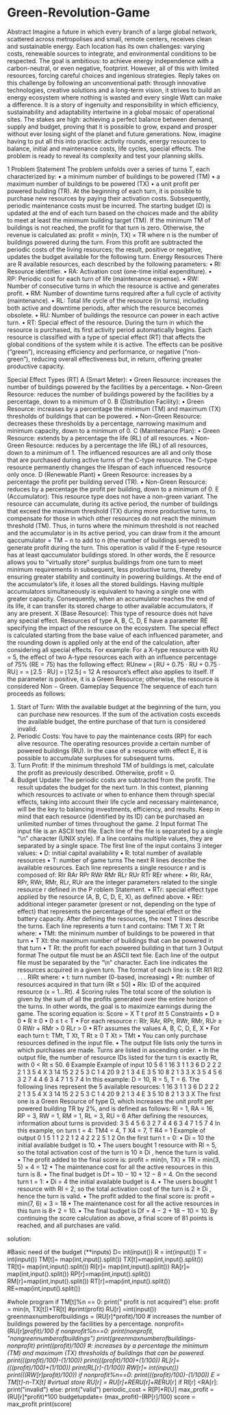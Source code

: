 # Green-Revolution-Game


Abstract
Imagine a future in which every branch of a large global network,
scattered across metropolises and small, remote centers, receives clean
and sustainable energy. Each location has its own challenges: varying
costs, renewable sources to integrate, and environmental conditions to be
respected. The goal is ambitious: to achieve energy independence with
a carbon-neutral, or even negative, footprint. However, all of this with
limited resources, forcing careful choices and ingenious strategies.
Reply takes on this challenge by following an unconventional path:
through innovative technologies, creative solutions and a long-term vision, it strives to build an energy ecosystem where nothing is wasted and
every single Watt can make a difference. It is a story of ingenuity and responsibility in which efficiency, sustainability and adaptability intertwine
in a global mosaic of operational sites. The stakes are high: achieving
a perfect balance between demand, supply and budget, proving that it
is possible to grow, expand and prosper without ever losing sight of the
planet and future generations.
Now, imagine having to put all this into practice: activity rounds,
energy resources to balance, initial and maintenance costs, life cycles,
special effects. The problem is ready to reveal its complexity and test
your planning skills.


1 Problem Statement
The problem unfolds over a series of turns T, each characterized by:
• a minimum number of buildings to be powered (TM)
• a maximum number of buildings to be powered (TX)
• a unit profit per powered building (TR).
At the beginning of each turn, it is possible to purchase new resources by paying their activation costs. Subsequently, periodic maintenance costs must be
incurred. The starting budget (D) is updated at the end of each turn based on
the choices made and the ability to meet at least the minimum building target
(TM).
If the minimum TM of buildings is not reached, the profit for that turn is zero.
Otherwise, the revenue is calculated as:
profit = min(n, TX) × TR
where n is the number of buildings powered during the turn.
From this profit are subtracted the periodic costs of the living resources; the
result, positive or negative, updates the budget available for the following turn.
Energy Resources There are R available resources, each described by the
following parameters:
• RI: Resource identifier.
• RA: Activation cost (one-time initial expenditure).
• RP: Periodic cost for each turn of life (maintenance expense).
• RW: Number of consecutive turns in which the resource is active and
generates profit.
• RM: Number of downtime turns required after a full cycle of activity
(maintenance).
• RL: Total life cycle of the resource (in turns), including both active and
downtime periods, after which the resource becomes obsolete.
• RU: Number of buildings the resource can power in each active turn.
• RT: Special effect of the resource.
During the turn in which the resource is purchased, its first activity period
automatically begins.
Each resource is classified with a type of special effect (RT) that affects the
global conditions of the system while it is active. The effects can be positive
(“green”), increasing efficiency and performance, or negative (“non-green”), reducing overall effectiveness but, in return, offering greater productive capacity.




Special Effect Types (RT)
A (Smart Meter):
• Green Resource: increases the number of buildings powered by the
facilities by a percentage.
• Non-Green Resource: reduces the number of buildings powered by
the facilities by a percentage, down to a minimum of 0.
B (Distribution Facility):
• Green Resource: increases by a percentage the minimum (TM) and
maximum (TX) thresholds of buildings that can be powered.
• Non-Green Resource: decreases these thresholds by a percentage,
narrowing maximum and minimum capacity, down to a minimum of
0.
C (Maintenance Plan):
• Green Resource: extends by a percentage the life (RL) of all resources.
• Non-Green Resource: reduces by a percentage the life (RL) of all
resources, down to a minimum of 1.
The influenced resources are all and only those that are purchased during
active turns of the C-type resource. The C-type resource permanently
changes the lifespan of each influenced resource only once.
D (Renewable Plant)
• Green Resource: increases by a percentage the profit per building
served (TR).
• Non-Green Resource: reduces by a percentage the profit per building,
down to a minimum of 0.
E (Accumulator):
This resource type does not have a non-green variant. The resource can
accumulate, during its active period, the number of buildings that exceed
the maximum threshold (TX) during more productive turns, to compensate for those in which other resources do not reach the minimum threshold
(TM).
Thus, in turns where the minimum threshold is not reached and the accumulator is in its active period, you can draw from it the amount
qaccumulator = TM − n
to add to n (the number of buildings served) to generate profit during the
turn. This operation is valid if the E-type resource has at least qaccumulator
buildings stored.
In other words, the E resource allows you to ”virtually store” surplus
buildings from one turn to meet minimum requirements in subsequent,
less productive turns, thereby ensuring greater stability and continuity in
powering buildings.
At the end of the accumulator’s life, it loses all the stored buildings. Having multiple accumulators simultaneously is equivalent to having a single
one with greater capacity. Consequently, when an accumulator reaches
the end of its life, it can transfer its stored charge to other available accumulators, if any are present.
X (Base Resource):
This type of resource does not have any special effect.
Resources of type A, B, C, D, E have a parameter RE specifying the impact of
the resource on the ecosystem. The special effect is calculated starting from the
base value of each influenced parameter, and the rounding down is applied only
at the end of the calculation, after considering all special effects.
For example: For a X-type resource with RU = 5, the effect of two A-type
resources each with an influence percentage of 75% (RE = 75) has the following
effect:
RUnew = ⌊RU + 0.75 · RU + 0.75 · RU⌋ =
= ⌊2.5 · RU⌋ = ⌊12.5⌋ = 12
A resource’s effect also applies to itself. If the parameter is positive, it is a
Green Resource; otherwise, the resource is considered Non − Green.
Gameplay Sequence The sequence of each turn proceeds as follows:
1. Start of Turn: With the available budget at the beginning of the turn,
you can purchase new resources. If the sum of the activation costs exceeds
the available budget, the entire purchase of that turn is considered invalid.
2. Periodic Costs: You have to pay the maintenance costs (RP) for each
alive resource. The operating resources provide a certain number of powered buildings (RU). In the case of a resource with effect E, it is possible
to accumulate surpluses for subsequent turns.
3. Turn Profit: If the minimum threshold TM of buildings is met, calculate
the profit as previously described. Otherwise, profit = 0.
4. Budget Update: The periodic costs are subtracted from the profit. The
result updates the budget for the next turn.
In this context, planning which resources to activate or when to enhance them
through special effects, taking into account their life cycle and necessary maintenance, will be the key to balancing investments, efficiency, and results. Keep
in mind that each resource (identified by its ID) can be purchased an unlimited
number of times throughout the game.
2 Input format
The input file is an ASCII text file. Each line of the file is separated by a
single “\n” character (UNIX style). If a line contains multiple values, they are
separated by a single space.
The first line of the input contains 3 integer values:
• D: initial capital availability
• R: total number of available resources
• T: number of game turns
The next R lines describe the available resources. Each line represents a single
resource r and is composed of:
RIr RAr RPr RWr RMr RLr RUr RTr REr
where:
• RIr, RAr, RPr, RWr, RMr, RLr, RUr are the integer parameters related
to the single resource r defined in the P roblem Statement.
• RTr: special effect type applied by the resource (A, B, C, D, E, X), as
defined above.
• REr: additional integer parameter (present or not, depending on the type
of effect) that represents the percentage of the special effect or the battery
capacity.
After defining the resources, the next T lines describe the turns. Each line
represents a turn t and contains:
TMt T Xt T Rt
where:
• TMt: the minimum number of buildings to be powered in that turn
• T Xt: the maximum number of buildings that can be powered in that turn
• T Rt: the profit for each powered building in that turn
3 Output format
The output file must be an ASCII text file. Each line of the output file must be
separated by the “\n” character. Each line indicates the resources acquired in
a given turn.
The format of each line is:
t Rt RI1 RI2 . . . RIRt
where:
• t: turn number (0-based, increasing)
• Rt: number of resources acquired in that turn (Rt ≤ 50)
• RIx: ID of the acquired resource (x = 1...Rt).
4 Scoring rules
The total score of the solution is given by the sum of all the profits generated
over the entire horizon of the turns. In other words, the goal is to maximize
earnings during the game. The scoring equation is:
Score = X
T
t
prof itt
5 Constraints
• D ≥ 0
• R ≥ 0
• 0 ≤ t < T
• For each resource r:
RIr, RAr, RPr, RWr, RMr, RUr ≥ 0
RWr + RMr > 0
RLr > 0
• RTr assumes the values A, B, C, D, E, X
• For each turn t:
TMt, T Xt, T Rt ≥ 0
T Xt > TMt
• You can only purchase resources defined in the input file.
• The output file lists only the turns in which purchases are made. Turns
are listed in ascending order.
• In the output file, the number of resource IDs listed for the turn t is exactly
Rt, with 0 < Rt ≤ 50.
6 Example
Example of input
10 5 6
1 16 3 1 1 3 6 D 2
2 2 2 1 3 5 4 X
3 14 15 2 2 5 3 C 1
4 20 9 2 1 3 4 E 3
5 10 8 2 1 3 3 X
3 5 4
5 6 3
2 7 4
4 6 3
4 7 1
5 7 4
In this example:
D = 10, R = 5, T = 6.
The following lines represent the 5 available resources:
1 16 3 1 1 3 6 D 2
2 2 2 1 3 5 4 X
3 14 15 2 2 5 3 C 1
4 20 9 2 1 3 4 E 3
5 10 8 2 1 3 3 X
The first one is a Green Resource of type D, which increases the unit profit per
powered building TR by 2%, and is defined as follows:
RI = 1, RA = 16, RP = 3, RW = 1, RM = 1, RL = 3, RU = 6
After defining the resources, information about turns is provided:
3 5 4
5 6 3
2 7 4
4 6 3
4 7 1
5 7 4
In this example, on turn t = 4:
TM4 = 4, T X4 = 7, T R4 = 1
Example of output
0 1 5
1 1 2
2 1 2
4 2 2 2
5 1 2
On the first turn t = 0:
• Di = 10 the initial available budget is 10.
• The users bought 1 resource with RI = 5, so the total activation cost of
the turn is 10 ≥ Di
, hence the turn is valid.
• The profit added to the final score is:
profit = min(n, TX) × TR = min(3, 5) × 4 = 12
• The maintenance cost for all the active resources in this turn is 8.
• The final budget is Df = 10 − 10 + 12 − 8 = 4.
On the second turn t = 1:
• Di = 4 the initial available budget is 4.
• The users bought 1 resource with RI = 2, so the total activation cost of
the turn is 2 ≥ Di
, hence the turn is valid.
• The profit added to the final score is:
profit = min(7, 6) × 3 = 18
• The maintenance cost for all the active resources in this turn is 8+ 2 = 10.
• The final budget is Df = 4 − 2 + 18 − 10 = 10.
By continuing the score calculation as above, a final score of 81 points is reached,
and all purchases are valid.


solution:

#Basic need of the budget (**inputs)
D= int(input())
R = int(input())
T = int(input())
TM[t]= map(int,input().split())
TX[t]=map(int,input().split())
TR[t]= map(int,input().split())
RI[r]= map(int,input().split())
RA[r]= map(int,input().split())
RP[r]=map(int,input().split()) 
RM[r]=map(int,input().split()) 
RT[r]=map(int,input().split()) 
RE=map(int,input().split())


#whole program
if TM[t]%n == 0:
    print(" profit is not acquired")
else:
    profit = min(n, TX[t])*TR[t]
    #print(profit)
    RU[r] =int(input())
    greenmaxnumberofbuildings = (RU[r]*profit)/100 # increases the number of buildings powered by the facilities by a percentage.
    nonprofit=(RU[r]*profit)/100
    if nonprofit%n==0:
        print(nonprofit, "nongreennumberofbuildings")
        print(greenmaxnumberofbuildings-nonprofit)
        print((profit)/100) #: increases by a percentage the minimum (TM) and maximum (TX) thresholds of buildings that can be powered.
        print(((profit)/100)-(1/100))
        print(((profit)/100)+(1/100))
        RL[r]= (((profit)/100)+(1/100))
        print(RL[r]-(1/100))
        RW[r]= int(input())
        print(((RW[r]*profit)/100))
        if nonprofit%n==0:
            print(((profit)/100)-(1/100))
            E = TM[t]-n-TX[t] #virtual store
    RU[r] = RU[r]+RE*RU[r]+RE*RU[r]
    if RI[r] <RA[r]:
        print("invalid")
    else:
        print("valid")
    periodic_cost = R[P]*R[U]
    max_profit = (RU[r]*profit)*100
    budgetupdate= (max_profit)-(RP[r]/100)
    score = max_profit
    print(score)



